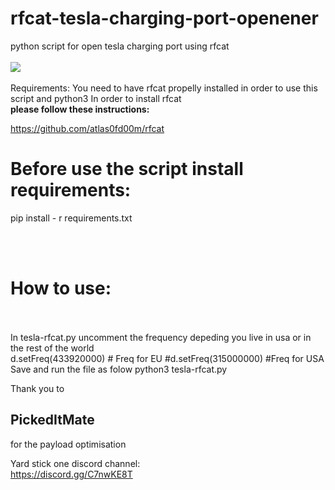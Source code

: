 # rfcat-tesla-charging-port-openener
python script for open tesla charging port using rfcat<br><br>
<img src="https://i.imgur.com/oHceMxr.jpeg"/><br><br>
Requirements:
You need to have rfcat propelly installed in order to use this script and python3
In order to install rfcat<br> <b> please follow these instructions:</b>

https://github.com/atlas0fd00m/rfcat


<h1>Before use the script install requirements:</h1>
pip install - r requirements.txt

<br><br>
<h1>How to use:</h1>
<br><br>
In tesla-rfcat.py uncomment the frequency depeding you live in usa or in the rest of the world
<br>
d.setFreq(433920000) # Freq for EU
#d.setFreq(315000000) #Freq for USA
<br>
Save and run the file as folow
python3 tesla-rfcat.py


Thank you to <h2>PickedItMate</h2> for the payload optimisation<br>

Yard stick one discord channel: <br>
https://discord.gg/C7nwKE8T
